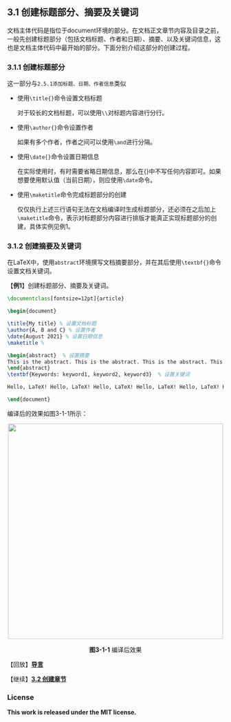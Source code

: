 ## 3.1 创建标题部分、摘要及关键词

文档主体代码是指位于document环境的部分。在文档正文章节内容及目录之前，一般先创建标题部分（包括文档标题、作者和日期）、摘要、以及关键词信息，这也是文档主体代码中最开始的部分。下面分别介绍这部分的创建过程。

### 3.1.1 创建标题部分

这一部分与`2.5.1添加标题、日期、作者信息`类似

- 使用`\title{}`命令设置文档标题

    对于较长的文档标题，可以使用`\\`对标题内容进行分行。

- 使用`\author{}`命令设置作者

    如果有多个作者，作者之间可以使用`\and`进行分隔。

- 使用`\date{}`命令设置日期信息

    在实际使用时，有时需要省略日期信息，那么在{}中不写任何内容即可。如果想要使用默认值（当前日期），则应使用`\date`命令。
    
- 使用`\maketitle`命令完成标题部分的创建

   仅仅执行上述三行语句无法在文档编译时生成标题部分，还必须在之后加上`\maketitle`命令，表示对标题部分内容进行排版才能真正实现标题部分的创建，具体实例见例1。




### 3.1.2 创建摘要及关键词

在LaTeX中，使用`abstract`环境撰写文档摘要部分，并在其后使用`\textbf{}`命令设置文档关键词。

【**例1**】创建标题部分、摘要及关键词。

```tex
\documentclass[fontsize=12pt]{article}

\begin{document}

\title{My title} % 设置文档标题
\author{A, B and C} % 设置作者
\date{August 2021} % 设置日期信息
\maketitle %

\begin{abstract}  % 设置摘要
This is the abstract. This is the abstract. This is the abstract. This is the abstract. This is the abstract. This is the abstract. 
\end{abstract}
\textbf{Keywords: keyword1, keyword2, keyword3}  % 设置关键词

Hello, LaTeX! Hello, LaTeX! Hello, LaTeX! Hello, LaTeX! Hello, LaTeX! Hello, LaTeX! Hello, LaTeX! Hello, LaTeX! Hello, LaTeX! Hello, LaTeX! Hello, LaTeX! Hello, LaTeX!  % 文档内容

\end{document}
```

编译后的效果如图3-1-1所示：

<p align="center">
<img align="middle" src="latex/chapter-3/graphics/example3_1_1.png" width="500" />
</p>

<center><b>图3-1-1</b> 编译后效果</center>





【回放】[**导言**](https://nbviewer.jupyter.org/github/xinychen/latex-cookbook/blob/main/chapter-3/section0.ipynb)

【继续】[**3.2 创建章节**](https://nbviewer.jupyter.org/github/xinychen/latex-cookbook/blob/main/chapter-3/section2.ipynb)

### License

<div class="alert alert-block alert-danger">
<b>This work is released under the MIT license.</b>
</div>
